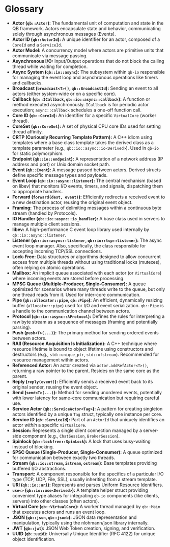 # Glossary

*   **Actor (`qb::Actor`):** The fundamental unit of computation and state in the QB framework. Actors encapsulate state and behavior, communicating solely through asynchronous messages (Events).
*   **Actor ID (`qb::ActorId`):** A unique identifier for an actor, composed of a `CoreId` and a `ServiceId`.
*   **Actor Model:** A concurrency model where actors are primitive units that communicate via message passing.
*   **Asynchronous I/O:** Input/Output operations that do not block the calling thread while waiting for completion.
*   **Async System (`qb::io::async`):** The subsystem within `qb-io` responsible for managing the event loop and asynchronous operations like timers and callbacks.
*   **Broadcast (`broadcast<T>()`, `qb::BroadcastId`):** Sending an event to all actors (either system-wide or on a specific core).
*   **Callback (`qb::ICallback`, `qb::io::async::callback`):** A function or method executed asynchronously. `ICallback` is for periodic actor execution; `async::callback` schedules a one-off function call.
*   **Core ID (`qb::CoreId`):** An identifier for a specific `VirtualCore` (worker thread).
*   **CoreSet (`qb::CoreSet`):** A set of physical CPU core IDs used for setting thread affinity.
*   **CRTP (Curiously Recurring Template Pattern):** A C++ idiom using templates where a base class template takes the derived class as a template parameter (e.g., `qb::io::async::io<Derived>`). Used in `qb-io` for static polymorphism.
*   **Endpoint (`qb::io::endpoint`):** A representation of a network address (IP address and port) or Unix domain socket path.
*   **Event (`qb::Event`):** A message passed between actors. Derived structs define specific message types and payloads.
*   **Event Loop (`qb::io::async::listener`):** The central mechanism (based on libev) that monitors I/O events, timers, and signals, dispatching them to appropriate handlers.
*   **Forward (`forward(dest, event)`):** Efficiently redirects a received event to a new destination actor, reusing the original event object.
*   **Framing:** The process of delimiting messages within a continuous byte stream (handled by Protocols).
*   **IO Handler (`qb::io::async::io_handler`):** A base class used in servers to manage multiple client sessions.
*   **libev:** A high-performance C event loop library used internally by `qb::io::async::listener`.
*   **Listener (`qb::io::async::listener`, `qb::io::tcp::listener`):** The async event loop manager. Also, specifically, the class responsible for accepting incoming TCP/SSL connections.
*   **Lock-Free:** Data structures or algorithms designed to allow concurrent access from multiple threads without using traditional locks (mutexes), often relying on atomic operations.
*   **Mailbox:** An implicit queue associated with each actor (or `VirtualCore`) where incoming events are stored before processing.
*   **MPSC Queue (Multiple-Producer, Single-Consumer):** A queue optimized for scenarios where many threads write to the queue, but only one thread reads from it. Used for inter-core communication.
*   **Pipe (`qb::allocator::pipe`, `qb::Pipe`):** An efficient, dynamically resizing buffer (`allocator::pipe`) used for I/O and event serialization. `qb::Pipe` is a handle to the communication channel between actors.
*   **Protocol (`qb::io::async::AProtocol`):** Defines the rules for interpreting a raw byte stream as a sequence of messages (framing and potentially parsing).
*   **Push (`push<T>(...)`):** The primary method for sending ordered events between actors.
*   **RAII (Resource Acquisition Is Initialization):** A C++ technique where resource lifetime is bound to object lifetime using constructors and destructors (e.g., `std::unique_ptr`, `std::ofstream`). Recommended for resource management within actors.
*   **Referenced Actor:** An actor created via `actor.addRefActor<T>()`, returning a raw pointer to the parent. Resides on the same core as the parent.
*   **Reply (`reply(event)`):** Efficiently sends a received event back to its original sender, reusing the event object.
*   **Send (`send<T>(...)`):** Method for sending unordered events, potentially with lower latency for same-core communication but requiring careful use.
*   **Service Actor (`qb::ServiceActor<Tag>`):** A pattern for creating singleton actors identified by a unique `Tag` struct, typically one instance per core.
*   **Service ID (`qb::ServiceId`):** Part of an `ActorId` that uniquely identifies an actor *within* a specific `VirtualCore`.
*   **Session:** Represents a single client connection managed by a server-side component (e.g., `ChatSession`, `BrokerSession`).
*   **Spinlock (`qb::lockfree::SpinLock`):** A lock that uses busy-waiting instead of blocking.
*   **SPSC Queue (Single-Producer, Single-Consumer):** A queue optimized for communication between exactly two threads.
*   **Stream (`qb::io::stream`, `istream`, `ostream`):** Base templates providing buffered I/O abstractions.
*   **Transport:** A component responsible for the specifics of a particular I/O type (TCP, UDP, File, SSL), usually inheriting from a stream template.
*   **URI (`qb::io::uri`):** Represents and parses Uniform Resource Identifiers.
*   **`use<>` (`qb::io::use<Derived>`):** A template helper struct providing convenient type aliases for integrating `qb-io` components (like clients, servers) into other classes (often actors).
*   **Virtual Core (`qb::VirtualCore`):** A worker thread managed by `qb::Main` that executes actors and runs an event loop.
*   **JSON (`qb::json`, `qb::jsonb`):** JSON data representation and manipulation, typically using the nlohmann/json library internally.
*   **JWT (`qb::jwt`):** JSON Web Token creation, signing, and verification.
*   **UUID (`qb::uuid`):** Universally Unique Identifier (RFC 4122) for unique object identification.